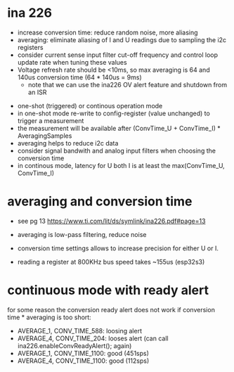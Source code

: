# ina 226

- increase conversion time: reduce random noise, more aliasing
- averaging: eliminate aliasing of I and U readings due to sampling the i2c registers
- consider current sense input filter cut-off frequency and control loop update rate when tuning these values
- Voltage refresh rate should be <10ms, so max averaging is 64 and 140us conversion time (64 * 140us = 9ms)
    - note that we can use the ina226 OV alert feature and shutdown from an ISR



* one-shot (triggered) or continous operation mode
* in one-shot mode re-write to config-register (value unchanged) to trigger a measurement
* the measurement will be available after (ConvTime_U + ConvTime_I) * AveragingSamples
* averaging helps to reduce i2c data
* consider signal bandwith and analog input filters when choosing the conversion time
* in continous mode, latency for U both I is at least the max(ConvTime_U, ConvTime_I)

# averaging and conversion time
* see pg 13 https://www.ti.com/lit/ds/symlink/ina226.pdf#page=13
* averaging is low-pass filtering, reduce noise
* conversion time settings allows to increase precision for either U or I.



* reading a register at 800KHz bus speed takes ~155us (esp32s3)

# continuous mode with ready alert  

for some reason the conversion ready alert does not work if conversion time * averaging is too short:

* AVERAGE_1, CONV_TIME_588: loosing alert
* AVERAGE_4, CONV_TIME_204: looses alert (can call ina226.enableConvReadyAlert(); again)
* AVERAGE_1, CONV_TIME_1100: good (451sps)
* AVERAGE_4, CONV_TIME_1100: good (112sps)

